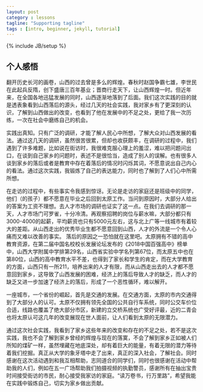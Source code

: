 ```yaml
---
layout: post
category : lessons
tagline: "Supporting tagline"
tags : [intro, beginner, jekyll, tutorial]
---
```

{% include JB/setup %}
               
## 个人感悟

翻开历史长河的画卷，山西的过去曾是多么的辉煌。春秋时赵国争霸七雄，李世民在此起兵反隋，创下盛唐三百年基业；晋商行走天下，让山西辉煌一时。但近年来，在全国各地迅猛发展的同时，山西逐渐地落到了后面。我们这次实践的目的就是透表象看到山西落后的源头，经过几天的社会实践，我对家乡有了更深刻的认识，了解到山西做出的改变，也看到了他在发展中的不足之处，更给了我一次历练，一次在社会中磨练自己的机会。

实践出真知。只有广泛的调研，才能了解人民心中所想，了解大众对山西发展的看法。通过这几天的调研，虽然很苦很累，但却也收获颇丰，在调研的过程中，我们遇到了许多难题，比如说在街访时，我很难克服心理上的羞涩，难以把问题问出口，在谈到自己家乡的问题时，表述不是很恰当，造成了别人的误解。也有很多人谈到家乡的落后或者是教育中存在着落后的情况时闪烁其词，不愿意说出自己内心的看法。通过这次实践，我锻炼了自己的表达能力，同时也了解到了人们心中所需所想。

在走访的过程中，有些事实令我感到惊讶。无论是走访的家庭还是班级中的同学，他们（的孩子）都不愿意在毕业之后回到太原工作。当问到原因时，大部分人给出的答案为工资不理想。去人才市场的调研也证实了这一点。在我们去调研的那一天，人才市场门可罗雀，十分冷清。再观察招聘的岗位与薪水嘛，大部分都只有3000-4000的起薪，平均薪资也只有5000元左右，这与北上广等一线城市有着较大的差距。从山西走出的优秀毕业生都不愿意回到山西，人才的外流是一个令人心痛而又难以改善的事实。
落后的原因之一恐怕就在这里吧。太原拥有不错的高中教育资源，在第二届中国名校校长发展论坛发布的《2018中国百强高中》榜单中，山西大学附属中学排第29名，山西省实验中学名列第67位，而太原五中也在第80位，山西的高中教育水平不差，也得到了家长和学生的肯定，而在大学教育的方面，山西只有一所211，培养出来的人才有限，而从山西走出去的人才都不愿意回到家乡，这导致了山西发展的困难，经济上的落后导致人才的缺乏，而人才的缺乏又进一步加速了经济上的落后，形成了一个恶性循环，难以解开。

一座城市，一个省份的崛起，首先是交通的发展。在交通方面，太原的市内交通得到了大部分人的认可。太原不仅拥有领先全国的公共自行车系统，同时公交车价位合适，线路也覆盖了绝大部分市区，新建的立交桥系统也广受好评最，近的二青会也将太原认可这几年的改变展现在世人面前，让人们看到太原的无限潜力。

通过这次社会实践，我看到了家乡这些年来的改变和存在的不足之处，若不是这次实践，我也不会了解到家乡曾经的辉煌与现在的落寞，不会了解到家乡正如被人们所知的煤矿一样，虽然埋藏在地底深处，却有着巨大的能量，有着无限的潜力等待着我们挖掘。真正从大学的象牙塔中走了出来，真正的深入社会，了解社会。同时感谢在这次活动遇到和我互相帮助，志同道合的同学们，同时也很感谢在活动中帮助我的人们，例如在五一广场帮助我们拍摄视频的执勤警员，感谢所有在抽出宝贵时间接受街访的市民，耐心接受我家访的家庭。“读万卷书，行万里路”，希望我能在实践中锻炼自己，切实为家乡做出贡献。

